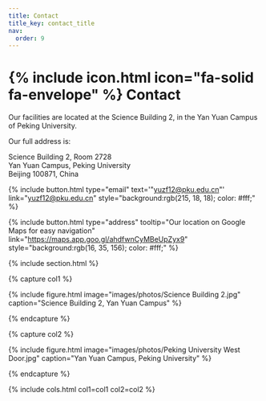 ```yaml
---
title: Contact
title_key: contact_title
nav:
  order: 9
---
```


# {% include icon.html icon="fa-solid fa-envelope" %} <span data-i18n="contact_title">Contact</span>

<span data-i18n="contact_1">Our facilities are located at the Science Building 2, in the Yan Yuan Campus of Peking University. </span>

<span data-i18n="contact_2">Our full address is:</span>

<span data-i18n="contact_3">Science Building 2, Room 2728</span> <br>
<span data-i18n="contact_4">Yan Yuan Campus, Peking University</span> <br>
<span data-i18n="contact_5">Beijing 100871, China</span> 




{%
  include button.html
  type="email"
  text='<span data-i18n="contact_button_1">"yuzf12@pku.edu.cn"</span>'
  link="yuzf12@pku.edu.cn"
  style="background:rgb(215, 18, 18); color: #fff;"
%}

{%
  include button.html
  type="address"
  tooltip="Our location on Google Maps for easy navigation"
  link="https://maps.app.goo.gl/ahdfwnCyMBeUpZyx9"
  style="background:rgb(16, 35, 156); color: #fff;"
%}

{% include section.html %}

{% capture col1 %}

{%
  include figure.html
  image="images/photos/Science Building 2.jpg"
  caption="Science Building 2, Yan Yuan Campus"
%}

{% endcapture %}

{% capture col2 %}

{%
  include figure.html
  image="images/photos/Peking University West Door.jpg"
  caption="Yan Yuan Campus, Peking University"
%}

{% endcapture %}

{% include cols.html col1=col1 col2=col2 %}

